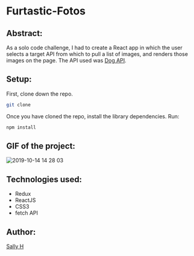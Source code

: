 # Furtastic-Fotos

## Abstract:

As a solo code challenge, I had to create a React app in which the user selects a target API from which to pull a list of images, and renders those images on the page. The API used was [Dog API](https://dog.ceo/dog-api/).

## Setup:

First, clone down the repo.

```bash
git clone 
```

Once you have cloned the repo, install the library dependencies. Run:

```bash
npm install
```

## GIF of the project:

![2019-10-14 14 28 03](https://user-images.githubusercontent.com/40863560/66780781-ecf8b600-ee8e-11e9-878e-d53f81c183a3.gif)

## Technologies used:

* Redux
* ReactJS 
* CSS3
* fetch API

## Author:

[Sally H](https://github.com/SallyH3)

